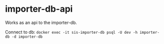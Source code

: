 # importer-db-api

Works as an api to the importer-db.

Connect to db: `docker exec -it sis-importer-db psql -U dev -h importer-db -d importer-db`
